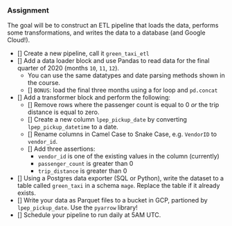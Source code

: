 ### Assignment

The goal will be to construct an ETL pipeline that loads the data, performs some transformations, and writes the data to a database (and Google Cloud!).

- [] Create a new pipeline, call it `green_taxi_etl`
- [] Add a data loader block and use Pandas to read data for the final quarter of 2020 (months `10`, `11`, `12`).
  - You can use the same datatypes and date parsing methods shown in the course.
  - [] `BONUS`: load the final three months using a for loop and `pd.concat`
- [] Add a transformer block and perform the following:
  - [] Remove rows where the passenger count is equal to 0 _or_ the trip distance is equal to zero.
  - [] Create a new column `lpep_pickup_date` by converting `lpep_pickup_datetime` to a date.
  - [] Rename columns in Camel Case to Snake Case, e.g. `VendorID` to `vendor_id`.
  - [] Add three assertions:
    - `vendor_id` is one of the existing values in the column (currently)
    - `passenger_count` is greater than 0
    - `trip_distance` is greater than 0
- [] Using a Postgres data exporter (SQL or Python), write the dataset to a table called `green_taxi` in a schema `mage`. Replace the table if it already exists.
- [] Write your data as Parquet files to a bucket in GCP, partioned by `lpep_pickup_date`. Use the `pyarrow` library!
- [] Schedule your pipeline to run daily at 5AM UTC.
